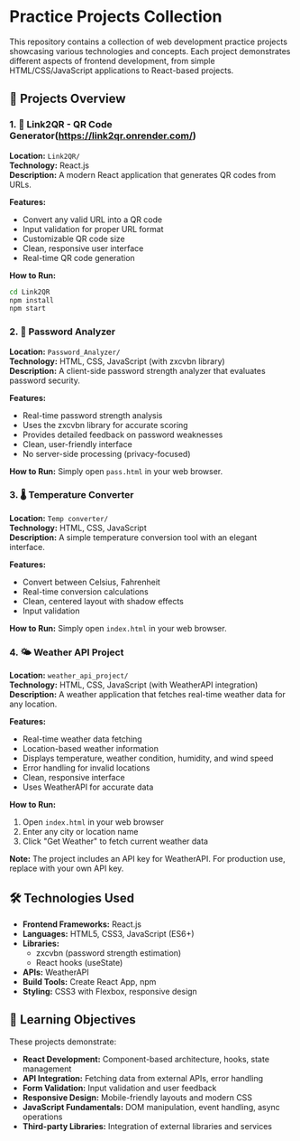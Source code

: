 # Practice Projects Collection

This repository contains a collection of web development practice projects showcasing various technologies and concepts. Each project demonstrates different aspects of frontend development, from simple HTML/CSS/JavaScript applications to React-based projects.

## 📁 Projects Overview

### 1. 🔗 Link2QR - QR Code Generator(https://link2qr.onrender.com/)
**Location:** `Link2QR/`  
**Technology:** React.js  
**Description:** A modern React application that generates QR codes from URLs.

**Features:**
- Convert any valid URL into a QR code
- Input validation for proper URL format
- Customizable QR code size
- Clean, responsive user interface
- Real-time QR code generation

**How to Run:**
```bash
cd Link2QR
npm install
npm start
```

### 2. 🔐 Password Analyzer
**Location:** `Password_Analyzer/`  
**Technology:** HTML, CSS, JavaScript (with zxcvbn library)  
**Description:** A client-side password strength analyzer that evaluates password security.

**Features:**
- Real-time password strength analysis
- Uses the zxcvbn library for accurate scoring
- Provides detailed feedback on password weaknesses
- Clean, user-friendly interface
- No server-side processing (privacy-focused)

**How to Run:**
Simply open `pass.html` in your web browser.

### 3. 🌡️ Temperature Converter
**Location:** `Temp converter/`  
**Technology:** HTML, CSS, JavaScript  
**Description:** A simple temperature conversion tool with an elegant interface.

**Features:**
- Convert between Celsius, Fahrenheit
- Real-time conversion calculations
- Clean, centered layout with shadow effects
- Input validation

**How to Run:**
Simply open `index.html` in your web browser.

### 4. 🌤️ Weather API Project
**Location:** `weather_api_project/`  
**Technology:** HTML, CSS, JavaScript (with WeatherAPI integration)  
**Description:** A weather application that fetches real-time weather data for any location.

**Features:**
- Real-time weather data fetching
- Location-based weather information
- Displays temperature, weather condition, humidity, and wind speed
- Error handling for invalid locations
- Clean, responsive interface
- Uses WeatherAPI for accurate data

**How to Run:**
1. Open `index.html` in your web browser
2. Enter any city or location name
3. Click "Get Weather" to fetch current weather data

**Note:** The project includes an API key for WeatherAPI. For production use, replace with your own API key.

## 🛠️ Technologies Used

- **Frontend Frameworks:** React.js
- **Languages:** HTML5, CSS3, JavaScript (ES6+)
- **Libraries:** 
  - zxcvbn (password strength estimation)
  - React hooks (useState)
- **APIs:** WeatherAPI
- **Build Tools:** Create React App, npm
- **Styling:** CSS3 with Flexbox, responsive design


## 🎯 Learning Objectives

These projects demonstrate:
- **React Development:** Component-based architecture, hooks, state management
- **API Integration:** Fetching data from external APIs, error handling
- **Form Validation:** Input validation and user feedback
- **Responsive Design:** Mobile-friendly layouts and modern CSS
- **JavaScript Fundamentals:** DOM manipulation, event handling, async operations
- **Third-party Libraries:** Integration of external libraries and services


